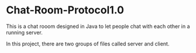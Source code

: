 # Chat-Room-Protocol1.0
This is a chat rooom designed in Java to let people chat with each other in a running server.

In this project, there are two groups of files called server and client.
